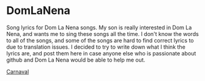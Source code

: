 # DomLaNena
Song lyrics for Dom La Nena songs. My son is really interested in Dom La Nena, and wants me to sing these songs all the time. I don't know the words to all of the songs, and some of the songs are hard to find correct lyrics to due to translation issues. I decided to try to write down what I think the lyrics are, and post them here in case anyone else who is passionate about github and Dom La Nena would be able to help me out.

[Carnaval](Carnaval)
